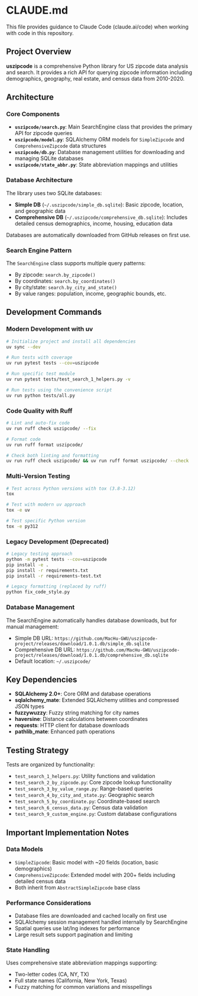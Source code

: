 # CLAUDE.md

This file provides guidance to Claude Code (claude.ai/code) when working with code in this repository.

## Project Overview

**uszipcode** is a comprehensive Python library for US zipcode data analysis and search. It provides a rich API for querying zipcode information including demographics, geography, real estate, and census data from 2010-2020.

## Architecture

### Core Components

- **`uszipcode/search.py`**: Main SearchEngine class that provides the primary API for zipcode queries
- **`uszipcode/model.py`**: SQLAlchemy ORM models for `SimpleZipcode` and `ComprehensiveZipcode` data structures
- **`uszipcode/db.py`**: Database management utilities for downloading and managing SQLite databases
- **`uszipcode/state_abbr.py`**: State abbreviation mappings and utilities

### Database Architecture

The library uses two SQLite databases:
- **Simple DB** (`~/.uszipcode/simple_db.sqlite`): Basic zipcode, location, and geographic data
- **Comprehensive DB** (`~/.uszipcode/comprehensive_db.sqlite`): Includes detailed census demographics, income, housing, education data

Databases are automatically downloaded from GitHub releases on first use.

### Search Engine Pattern

The `SearchEngine` class supports multiple query patterns:
- By zipcode: `search.by_zipcode()`
- By coordinates: `search.by_coordinates()`
- By city/state: `search.by_city_and_state()`
- By value ranges: population, income, geographic bounds, etc.

## Development Commands

### Modern Development with uv
```bash
# Initialize project and install all dependencies
uv sync --dev

# Run tests with coverage
uv run pytest tests --cov=uszipcode

# Run specific test module
uv run pytest tests/test_search_1_helpers.py -v

# Run tests using the convenience script
uv run python tests/all.py
```

### Code Quality with Ruff
```bash
# Lint and auto-fix code
uv run ruff check uszipcode/ --fix

# Format code
uv run ruff format uszipcode/

# Check both linting and formatting
uv run ruff check uszipcode/ && uv run ruff format uszipcode/ --check
```

### Multi-Version Testing
```bash
# Test across Python versions with tox (3.8-3.12)
tox

# Test with modern uv approach
tox -e uv

# Test specific Python version
tox -e py312
```

### Legacy Development (Deprecated)
```bash
# Legacy testing approach
python -m pytest tests --cov=uszipcode
pip install -e .
pip install -r requirements.txt
pip install -r requirements-test.txt

# Legacy formatting (replaced by ruff)
python fix_code_style.py
```

### Database Management

The SearchEngine automatically handles database downloads, but for manual management:
- Simple DB URL: `https://github.com/MacHu-GWU/uszipcode-project/releases/download/1.0.1.db/simple_db.sqlite`
- Comprehensive DB URL: `https://github.com/MacHu-GWU/uszipcode-project/releases/download/1.0.1.db/comprehensive_db.sqlite`
- Default location: `~/.uszipcode/`

## Key Dependencies

- **SQLAlchemy 2.0+**: Core ORM and database operations
- **sqlalchemy_mate**: Extended SQLAlchemy utilities and compressed JSON types
- **fuzzywuzzy**: Fuzzy string matching for city names
- **haversine**: Distance calculations between coordinates
- **requests**: HTTP client for database downloads
- **pathlib_mate**: Enhanced path operations

## Testing Strategy

Tests are organized by functionality:
- `test_search_1_helpers.py`: Utility functions and validation
- `test_search_2_by_zipcode.py`: Core zipcode lookup functionality
- `test_search_3_by_value_range.py`: Range-based queries
- `test_search_4_by_city_and_state.py`: Geographic search
- `test_search_5_by_coordinate.py`: Coordinate-based search
- `test_search_6_census_data.py`: Census data validation
- `test_search_9_custom_engine.py`: Custom database configurations

## Important Implementation Notes

### Data Models
- `SimpleZipcode`: Basic model with ~20 fields (location, basic demographics)
- `ComprehensiveZipcode`: Extended model with 200+ fields including detailed census data
- Both inherit from `AbstractSimpleZipcode` base class

### Performance Considerations
- Database files are downloaded and cached locally on first use
- SQLAlchemy session management handled internally by SearchEngine
- Spatial queries use lat/lng indexes for performance
- Large result sets support pagination and limiting

### State Handling
Uses comprehensive state abbreviation mappings supporting:
- Two-letter codes (CA, NY, TX)
- Full state names (California, New York, Texas)
- Fuzzy matching for common variations and misspellings